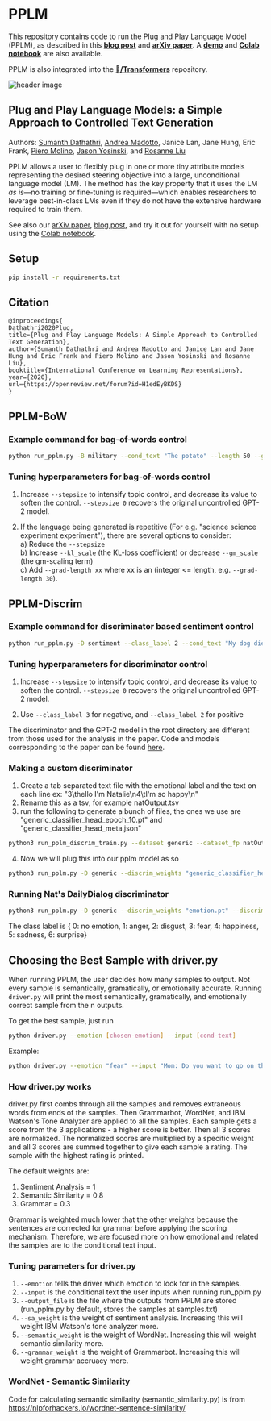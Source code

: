 # PPLM

This repository contains code to run the Plug and Play Language Model (PPLM), as described in this **[blog post](https://eng.uber.com/pplm)** and **[arXiv paper](https://arxiv.org/abs/1912.02164)**. A **[demo](https://transformer.huggingface.co/model/pplm)** and **[Colab notebook](https://colab.research.google.com/drive/1Ux0Z4-ruiVtJ6jUk98uk6FqfvGHCOYL3)** are also available.

PPLM is also integrated into the **[🤗/Transformers](https://github.com/huggingface/transformers/tree/master/examples/pplm)** repository.

![header image](./imgs/headfigure.png)

## Plug and Play Language Models: a Simple Approach to Controlled Text Generation
Authors: [Sumanth Dathathri](https://dathath.github.io/), [Andrea Madotto](https://andreamad8.github.io/), Janice Lan, Jane Hung, Eric Frank, [Piero Molino](https://w4nderlu.st/), [Jason Yosinski](http://yosinski.com/), and [Rosanne Liu](http://www.rosanneliu.com/)

PPLM allows a user to flexibly plug in one or more tiny attribute models representing the desired steering objective into a large, unconditional language model (LM). The method has the key property that it uses the LM _as is_—no training or fine-tuning is required—which enables researchers to leverage best-in-class LMs even if they do not have the extensive hardware required to train them.

See also our [arXiv paper](https://arxiv.org/abs/1912.02164), [blog post](https://eng.uber.com/pplm), and try it out for yourself with no setup using the [Colab notebook](https://colab.research.google.com/drive/1Ux0Z4-ruiVtJ6jUk98uk6FqfvGHCOYL3).

## Setup

```bash
pip install -r requirements.txt
```

## Citation
```
@inproceedings{
Dathathri2020Plug,
title={Plug and Play Language Models: A Simple Approach to Controlled Text Generation},
author={Sumanth Dathathri and Andrea Madotto and Janice Lan and Jane Hung and Eric Frank and Piero Molino and Jason Yosinski and Rosanne Liu},
booktitle={International Conference on Learning Representations},
year={2020},
url={https://openreview.net/forum?id=H1edEyBKDS}
}
```

## PPLM-BoW

### Example command for bag-of-words control

```bash
python run_pplm.py -B military --cond_text "The potato" --length 50 --gamma 1.5 --num_iterations 3 --num_samples 10 --stepsize 0.03 --window_length 5 --kl_scale 0.01 --gm_scale 0.99 --colorama --sample
```

### Tuning hyperparameters for bag-of-words control

1. Increase `--stepsize` to intensify topic control, and decrease its value to soften the control. `--stepsize 0` recovers the original uncontrolled GPT-2 model.

2. If the language being generated is repetitive (For e.g. "science science experiment experiment"), there are several options to consider: </br>
	a) Reduce the `--stepsize` </br>
	b) Increase `--kl_scale` (the KL-loss coefficient) or decrease `--gm_scale` (the gm-scaling term) </br>
	c) Add `--grad-length xx` where xx is an (integer <= length, e.g. `--grad-length 30`).</br>


## PPLM-Discrim

### Example command for discriminator based sentiment control

```bash
python run_pplm.py -D sentiment --class_label 2 --cond_text "My dog died" --length 50 --gamma 1.0 --num_iterations 10 --num_samples 10 --stepsize 0.04 --kl_scale 0.01 --gm_scale 0.95 --sample
```

### Tuning hyperparameters for discriminator control

1. Increase `--stepsize` to intensify topic control, and decrease its value to soften the control. `--stepsize 0` recovers the original uncontrolled GPT-2 model.

2. Use `--class_label 3` for negative, and `--class_label 2` for positive


The discriminator and the GPT-2 model in the root directory are different from those used for the analysis in the paper. Code and models corresponding to the paper can be found [here](https://github.com/uber-research/PPLM/tree/master/paper_code).

### Making a custom discriminator

1. Create a tab separated text file with the emotional label and the text on each line ex: "3\thello I'm Natalie\n4\tI'm so happy\n"
2. Rename this as a tsv, for example natOutput.tsv
3. run the following to generate a bunch of files, the ones we use are "generic_classifier_head_epoch_10.pt" and "generic_classifier_head_meta.json"
```bash
python3 run_pplm_discrim_train.py --dataset generic --dataset_fp natOutput.tsv --cached --save_model
```
4. Now we will plug this into our pplm model as so
```bash
python3 run_pplm.py -D generic --discrim_weights "generic_classifier_head_epoch_10.pt" --discrim_meta "generic_classifier_head_meta.json" --class_label 4 --cond_text "My dog died" --length 50 --gamma 1.0 --num_iterations 10 --num_samples 10 --stepsize 0.04 --kl_scale 0.01 --gm_scale 0.95 --sample
```

### Running Nat's DailyDialog discriminator
```bash
python3 run_pplm.py -D generic --discrim_weights "emotion.pt" --discrim_meta "emotion.json" --class_label 4 --cond_text "My dog died" --length 50 --gamma 1.0 --num_iterations 10 --num_samples 10 --stepsize 0.04 --kl_scale 0.01 --gm_scale 0.95 --sample
```
The class label is  { 0: no emotion, 1: anger, 2: disgust, 3: fear, 4: happiness, 5: sadness, 6: surprise}

## Choosing the Best Sample with driver.py

When running PPLM, the user decides how many samples to output. Not every sample is semantically, gramatically, or emotionally accurate.
Running `driver.py` will print the most semantically, gramatically, and emotionally correct sample from the n outputs.

To get the best sample, just run 
```bash
python driver.py --emotion [chosen-emotion] --input [cond-text]
```
Example:
```bash
python driver.py --emotion "fear" --input "Mom: Do you want to go on the roller coaster? Son: "
```

### How driver.py works

driver.py first combs through all the samples and removes extraneous words from ends of the samples.
Then Grammarbot, WordNet, and IBM Watson's Tone Analyzer are applied to all the samples.
Each sample gets a score from the 3 applications - a higher score is better. Then all 3 scores are normalized. The normalized scores are multiplied by a specific weight and all 3 scores are summed together to give each sample a rating. The sample with the highest rating is printed.

The default weights are:
1. Sentiment Analysis = 1
2. Semantic Similarity = 0.8
3. Grammar = 0.3

Grammar is weighted much lower that the other weights because the sentences are corrected for grammar before applying the scoring mechanism. Therefore, we are focused more on how emotional and related the samples are to the conditional text input.

### Tuning parameters for driver.py

1. `--emotion` tells the driver which emotion to look for in the samples.
2. `--input` is the conditional text the user inputs when running run_pplm.py
3. `--output_file` is the file where the outputs from PPLM are stored (run_pplm.py by default, stores the samples at samples.txt)
4. `--sa_weight` is the weight of sentiment analysis. Increasing this will weight IBM Watson's tone analyzer more.
5. `--semantic_weight` is the weight of WordNet. Increasing this will weight semantic similarity more.
6. `--grammar_weight` is the weight of Grammarbot. Increasing this will weight grammar accruacy more.

### WordNet - Semantic Similarity

Code for calculating semantic similarity (semantic_similarity.py) is from https://nlpforhackers.io/wordnet-sentence-similarity/

